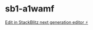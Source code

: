 # sb1-a1wamf

[Edit in StackBlitz next generation editor ⚡️](https://stackblitz.com/~/github.com/Ma-san229/sb1-a1wamf)
